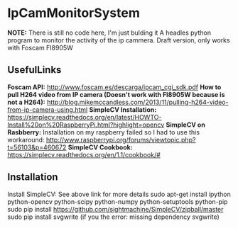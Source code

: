 IpCamMonitorSystem
==================

**NOTE:** There is still no code here, I'm just bulding it
A headles python program to monitor the activity of the ip cammera. Draft version, only works with Foscam FI8905W

UsefulLinks
-------------
**Foscam API:** http://www.foscam.es/descarga/ipcam_cgi_sdk.pdf
**How to pull H264 video from IP camera (Doesn't work with FI8905W because is not a H264):** http://blog.mikemccandless.com/2013/11/pulling-h264-video-from-ip-camera-using.html
**SimpleCV Installation:** https://simplecv.readthedocs.org/en/latest/HOWTO-Install%20on%20RaspberryPi.html?highlight=opencv
**SimpleCV on Rasbberry:** Installation on my raspberry failed so I had to use this workaround: http://www.raspberrypi.org/forums/viewtopic.php?t=56103&p=460672
**SimpleCV Cookbook:** https://simplecv.readthedocs.org/en/1.1/cookbook/# 

Installation
--------------
Install SimpleCV: See above link for more details
	sudo apt-get install ipython python-opencv python-scipy python-numpy python-setuptools python-pip
	sudo pip install https://github.com/sightmachine/SimpleCV/zipball/master
	sudo pip install svgwrite (if you the error: missing dependency svgwrite)

	
